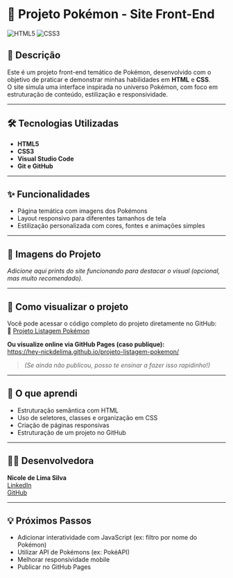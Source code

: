 
# 🧬 Projeto Pokémon - Site Front-End

![HTML5](https://img.shields.io/badge/HTML-5-orange?style=for-the-badge&logo=html5) ![CSS3](https://img.shields.io/badge/CSS-3-blue?style=for-the-badge&logo=css3)

## 📌 Descrição

Este é um projeto front-end temático de Pokémon, desenvolvido com o objetivo de praticar e demonstrar minhas habilidades em **HTML** e **CSS**.  
O site simula uma interface inspirada no universo Pokémon, com foco em estruturação de conteúdo, estilização e responsividade.

---

## 🛠️ Tecnologias Utilizadas

- **HTML5**
- **CSS3**
- **Visual Studio Code**
- **Git e GitHub**

---

## ✨ Funcionalidades

- Página temática com imagens dos Pokémons
- Layout responsivo para diferentes tamanhos de tela
- Estilização personalizada com cores, fontes e animações simples

---

## 📸 Imagens do Projeto

*Adicione aqui prints do site funcionando para destacar o visual (opcional, mas muito recomendado).*

---

## 🚀 Como visualizar o projeto

Você pode acessar o código completo do projeto diretamente no GitHub:  
🔗 [Projeto Listagem Pokémon](https://github.com/Hey-Nickdelima/projeto-listagem-pokemon)

**Ou visualize online via GitHub Pages (caso publique):**  
https://hey-nickdelima.github.io/projeto-listagem-pokemon/

> *(Se ainda não publicou, posso te ensinar a fazer isso rapidinho!)*

---

## 🧠 O que aprendi

- Estruturação semântica com HTML
- Uso de seletores, classes e organização em CSS
- Criação de páginas responsivas
- Estruturação de um projeto no GitHub

---

## 👩‍💻 Desenvolvedora

**Nicole de Lima Silva**  
[LinkedIn](https://www.linkedin.com/in/hey-nick-de-lima)  
[GitHub](https://github.com/Hey-Nickdelima)

---

## 💡 Próximos Passos

- Adicionar interatividade com JavaScript (ex: filtro por nome do Pokémon)
- Utilizar API de Pokémons (ex: PokéAPI)
- Melhorar responsividade mobile
- Publicar no GitHub Pages
